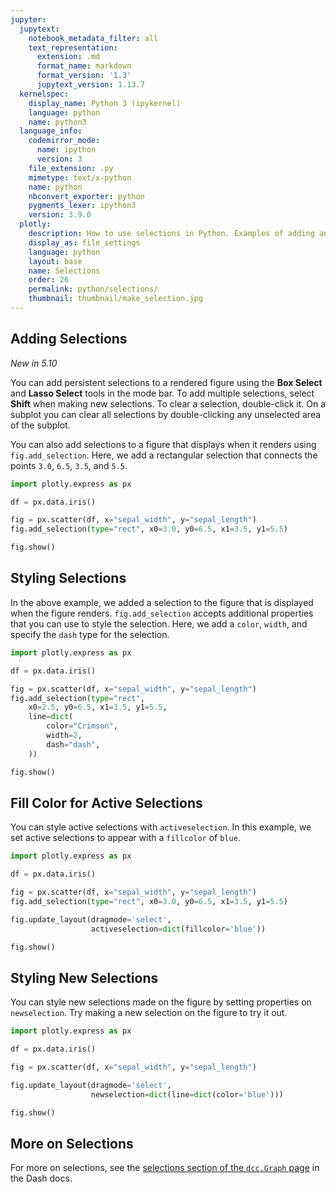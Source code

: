 ```yaml
---
jupyter:
  jupytext:
    notebook_metadata_filter: all
    text_representation:
      extension: .md
      format_name: markdown
      format_version: '1.3'
      jupytext_version: 1.13.7
  kernelspec:
    display_name: Python 3 (ipykernel)
    language: python
    name: python3
  language_info:
    codemirror_mode:
      name: ipython
      version: 3
    file_extension: .py
    mimetype: text/x-python
    name: python
    nbconvert_exporter: python
    pygments_lexer: ipython3
    version: 3.9.0
  plotly:
    description: How to use selections in Python. Examples of adding and styling selections.
    display_as: file_settings
    language: python
    layout: base
    name: Selections
    order: 26
    permalink: python/selections/
    thumbnail: thumbnail/make_selection.jpg
---
```


## Adding Selections

*New in 5.10*

You can add persistent selections to a rendered figure using the **Box Select** and **Lasso Select** tools in the mode bar.
To add multiple selections, select **Shift** when making new selections.
To clear a selection, double-click it. On a subplot you can clear all selections by double-clicking any unselected area of the subplot.



You can also add selections to a figure that displays when it renders using `fig.add_selection`.
Here, we add a rectangular selection that connects the points `3.0`, `6.5`, `3.5`, and `5.5`.


```python
import plotly.express as px

df = px.data.iris()

fig = px.scatter(df, x="sepal_width", y="sepal_length")
fig.add_selection(type="rect", x0=3.0, y0=6.5, x1=3.5, y1=5.5)

fig.show()
```

## Styling Selections


In the above example, we added a selection to the figure that is displayed when the figure renders.
`fig.add_selection` accepts additional properties that you can use to style the selection. Here, we add a `color`, `width`, and specify the `dash` type for the selection.


```python
import plotly.express as px

df = px.data.iris()

fig = px.scatter(df, x="sepal_width", y="sepal_length")
fig.add_selection(type="rect",
    x0=2.5, y0=6.5, x1=3.5, y1=5.5,
    line=dict(
        color="Crimson",
        width=2,
        dash="dash",
    ))

fig.show()

```

## Fill Color for Active Selections

You can style active selections with `activeselection`. In this example, we set active selections to appear with a `fillcolor` of `blue`.

```python
import plotly.express as px

df = px.data.iris()

fig = px.scatter(df, x="sepal_width", y="sepal_length")
fig.add_selection(type="rect", x0=3.0, y0=6.5, x1=3.5, y1=5.5)

fig.update_layout(dragmode='select',
                  activeselection=dict(fillcolor='blue'))

fig.show()
```

## Styling New Selections

You can style new selections made on the figure by setting properties on `newselection`.
Try making a new selection on the figure to try it out.

```python
import plotly.express as px

df = px.data.iris()

fig = px.scatter(df, x="sepal_width", y="sepal_length")

fig.update_layout(dragmode='select',
                  newselection=dict(line=dict(color='blue')))

fig.show()
```

## More on Selections

For more on selections, see the [selections section of the `dcc.Graph` page](https://dash.plotly.com/dash-core-components/graph#selections) in the Dash docs.

